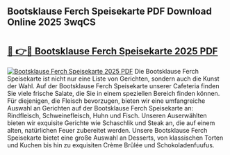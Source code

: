 ## Bootsklause Ferch Speisekarte PDF Download Online 2025 3wqCS

# <h2><a href="http://gc8chl0.nevu.top/?p=Bootsklause+Ferch+Speisekarte">🔗 👉🔴 Bootsklause Ferch Speisekarte 2025 PDF</a></h2>

[![Bootsklause Ferch Speisekarte 2025 PDF](https://i.imgur.com/dBaPXMq.png)](http://gc8chl0.nevu.top/?p=Bootsklause+Ferch+Speisekarte)
Die Bootsklause Ferch Speisekarte ist nicht nur eine Liste von Gerichten, sondern auch die Kunst der Wahl. Auf der Bootsklause Ferch Speisekarte unserer Cafeteria finden Sie viele frische Salate, die Sie in einem speziellen Bereich finden können. Für diejenigen, die Fleisch bevorzugen, bieten wir eine umfangreiche Auswahl an Gerichten auf der Bootsklause Ferch Speisekarte an: Rindfleisch, Schweinefleisch, Huhn und Fisch. Unseren Auserwählten bieten wir exquisite Gerichte wie Schaschlik und Steak an, die auf einem alten, natürlichen Feuer zubereitet werden. Unsere Bootsklause Ferch Speisekarte bietet eine große Auswahl an Desserts, von klassischen Torten und Kuchen bis hin zu exquisiten Crème Brûlée und Schokoladenfuufus.

